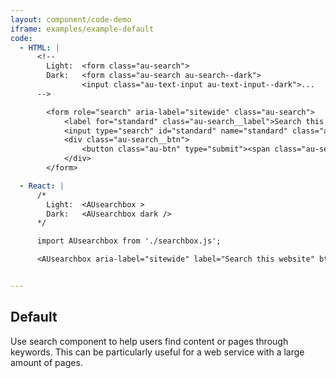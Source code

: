 ```yaml
---
layout: component/code-demo
iframe: examples/example-default
code:
  - HTML: |
      <!--
        Light:  <form class="au-search">
        Dark:   <form class="au-search au-search--dark">
                <input class="au-text-input au-text-input--dark">...
      -->

        <form role="search" aria-label="sitewide" class="au-search">
            <label for="standard" class="au-search__label">Search this website</label>
            <input type="search" id="standard" name="standard" class="au-text-input"/>
            <div class="au-search__btn">
                <button class="au-btn" type="submit"><span class="au-search__submit-btn-text">Search</span></button>
            </div>
        </form>

  - React: |
      /*
        Light:  <AUsearchbox >
        Dark:   <AUsearchbox dark />
      */

      import AUsearchbox from './searchbox.js';

      <AUsearchbox aria-label="sitewide" label="Search this website" btnText="Search" id="site-search"/>


---
```

## Default

Use search component to help users find content or pages through keywords. This can be particularly useful for a web service with a large amount of pages.

